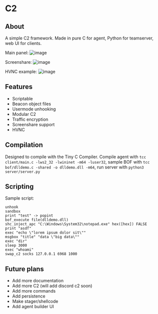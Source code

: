 # C2
## About
A simple C2 framework. Made in pure C for agent, Python for teamserver, web UI for clients.

Main panel:
![image](https://github.com/fern89/C2/assets/139056562/6de6d91e-4a50-41a5-8624-0b0500601e84)

Screenshare:
![image](https://github.com/fern89/C2/assets/139056562/7ed0d20d-8136-4c30-b4e0-8022051995cf)

HVNC example:
![image](https://github.com/fern89/C2/assets/139056562/d767750d-70af-49a7-8980-4eb1f15ee695)


## Features
- Scriptable
- Beacon object files
- Usermode unhooking
- Modular C2
- Traffic encryption
- Screenshare support
- HVNC

## Compilation
Designed to compile with the Tiny C Compiler. Compile agent with `tcc client/main.c -lws2_32 -lwininet -m64 -luser32`, sample BOF with `tcc bof/dlldemo.c -shared -o dlldemo.dll -m64`, run server with `python3 server/server.py`

## Scripting
Sample script:
```
unhook
sandbox
print "test" -> popint
bof_execute file(dlldemo.dll)
shc_inject_apc "C:\Windows\System32\notepad.exe" hex([hex]) FALSE
print "asdf"
exec "echo \"lorem ipsum dolor sit\""
msgbox "title" "data \"big data\""
exec "dir"
sleep 3000
exec "whoami"
swap_c2 socks 127.0.0.1 6968 1000
```

## Future plans
- Add more documentation
- Add more C2 (will add discord c2 soon)
- Add more commands
- Add persistence
- Make stager/shellcode
- Add agent builder UI
